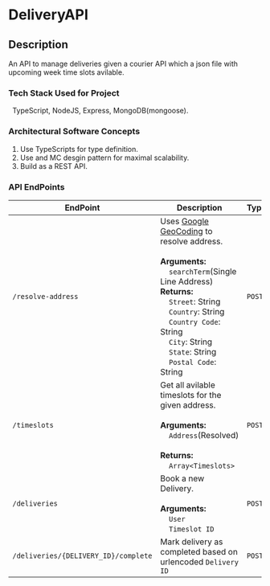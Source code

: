 # DeliveryAPI

## Description
An API to manage deliveries given a courier API which a json file with upcoming week time slots avilable.

### Tech Stack Used for Project
&nbsp; TypeScript, NodeJS, Express, MongoDB(mongoose).

### Architectural Software Concepts
1. Use TypeScripts for type definition.
2. Use and MC desgin pattern for maximal scalability.
3. Build as a REST API.

### API EndPoints
|EndPoint|Description|Type|
|----|----|----|
|```/resolve-address```|Uses [Google GeoCoding](https://developers.google.com/maps/documentation/geocoding/overview) to resolve address.<br><br>__Arguments:__<br> &nbsp;&nbsp;&nbsp;&nbsp;```searchTerm```(Single Line Address)<br>__Returns:__<br> &nbsp;&nbsp;&nbsp;&nbsp;```Street```: String <br> &nbsp;&nbsp;&nbsp;&nbsp;```Country```: String <br>&nbsp;&nbsp;&nbsp;&nbsp;```Country Code```: String <br> &nbsp;&nbsp;&nbsp;&nbsp;```City```: String <br> &nbsp;&nbsp;&nbsp;&nbsp;```State```: String <br> &nbsp;&nbsp;&nbsp;&nbsp;```Postal Code```: String|```POST```|
|```/timeslots```|Get all avilable timeslots for the given address.<br><br>__Arguments:__<br> &nbsp;&nbsp;&nbsp;&nbsp;```Address```(Resolved) <br><br>__Returns:__<br>&nbsp;&nbsp;&nbsp;&nbsp;```Array<Timeslots>```|```POST```|
|```/deliveries```|Book a new Delivery.<br><br>__Arguments:__<br>&nbsp;&nbsp;&nbsp;&nbsp;```User```<br>&nbsp;&nbsp;&nbsp;&nbsp;```Timeslot ID```|```POST```|
|```/deliveries/{DELIVERY_ID}/complete```|Mark delivery as completed based on urlencoded ```Delivery ID```|```POST```|




